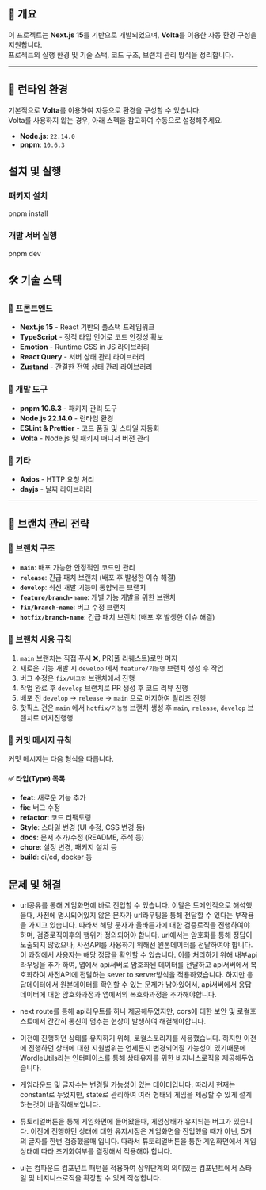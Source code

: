 ## 📌 개요

이 프로젝트는 **Next.js 15**를 기반으로 개발되었으며, **Volta**를 이용한 자동 환경 구성을 지원합니다.  
프로젝트의 실행 환경 및 기술 스택, 코드 구조, 브랜치 관리 방식을 정리합니다.

---

## 🚀 런타임 환경

기본적으로 **Volta**를 이용하여 자동으로 환경을 구성할 수 있습니다.  
Volta를 사용하지 않는 경우, 아래 스펙을 참고하여 수동으로 설정해주세요.

- **Node.js**: `22.14.0`
- **pnpm**: `10.6.3`

## 설치 및 실행

### 패키지 설치

pnpm install

### 개발 서버 실행

pnpm dev

## 🛠 기술 스택

### 📌 프론트엔드

- **Next.js 15** - React 기반의 풀스택 프레임워크
- **TypeScript** - 정적 타입 언어로 코드 안정성 확보
- **Emotion** - Runtime CSS in JS 라이브러리
- **React Query** - 서버 상태 관리 라이브러리
- **Zustand** - 간결한 전역 상태 관리 라이브러리

### 📌 개발 도구

- **pnpm 10.6.3** - 패키지 관리 도구
- **Node.js 22.14.0** - 런타임 환경
- **ESLint & Prettier** - 코드 품질 및 스타일 자동화
- **Volta** - Node.js 및 패키지 매니저 버전 관리

### 📌 기타

- **Axios** - HTTP 요청 처리
- **dayjs** - 날짜 라이브러리

---

## 🌿 브랜치 관리 전략

### 📌 브랜치 구조

- **`main`**: 배포 가능한 안정적인 코드만 관리
- **`release`**: 긴급 패치 브랜치 (배포 후 발생한 이슈 해결)
- **`develop`**: 최신 개발 기능이 통합되는 브랜치
- **`feature/branch-name`**: 개별 기능 개발을 위한 브랜치
- **`fix/branch-name`**: 버그 수정 브랜치
- **`hotfix/branch-name`**: 긴급 패치 브랜치 (배포 후 발생한 이슈 해결)

### 📌 브랜치 사용 규칙

1. `main` 브랜치는 직접 푸시 ❌, PR(풀 리퀘스트)로만 머지
2. 새로운 기능 개발 시 `develop` 에서 `feature/기능명` 브랜치 생성 후 작업
3. 버그 수정은 `fix/버그명` 브랜치에서 진행
4. 작업 완료 후 `develop` 브랜치로 PR 생성 후 코드 리뷰 진행
5. 배포 전 `develop` → `release` → `main` 으로 머지하여 릴리즈 진행
6. 핫픽스 건은 `main` 에서 `hotfix/기능명` 브랜치 생성 후 `main`, `release`, `develop` 브랜치로 머지진행행

### 📌 커밋 메시지 규칙

커밋 메시지는 다음 형식을 따릅니다.

#### ✅ 타입(Type) 목록

- **feat**: 새로운 기능 추가
- **fix**: 버그 수정
- **refactor**: 코드 리팩토링
- **Style**: 스타일 변경 (UI 수정, CSS 변경 등)
- **docs**: 문서 추가/수정 (README, 주석 등)
- **chore**: 설정 변경, 패키지 설치 등
- **build**: ci/cd, docker 등

## 문제 및 해결

- url공유를 통해 게임화면에 바로 진입할 수 있습니다. 이말은 도메인적으로 해석했을때, 사전에 명시되어있지 않은 문자가 url라우팅을 통해 전달할 수 있다는 부작용을 가지고 있습니다. 따라서 해당 문자가 올바른가에 대한 검증로직을 진행하여야 하며, 검증로직이후의 행위가 정의되어야 합니다. url에서는 암호화를 통해 정답이 노출되지 않았으나, 사전API를 사용하기 위해선 원본데이터를 전달하여야 합니다. 이 과정에서 사용자는 해당 정답을 확인할 수 있습니다. 이를 처리하기 위해 내부api라우팅을 추가 하여, 앱에서 api서버로 암호화된 데이터를 전달하고 api서버에서 복호화하여 사전API에 전달하는 sever to server방식을 적용하였습니다. 하지만 응답데이터에서 원본데이터를 확인할 수 있는 문제가 남아있어서, api서버에서 응답데이터에 대한 암호화과정과 앱에서의 복호화과정을 추가해야합니다.

- next route를 통해 api라우트를 하나 제공해두었지만, cors에 대한 보안 및 로컬호스트에서 간간히 통신이 멈추는 현상이 발생하여 해결해야합니다.

- 이전에 진행하던 상태를 유지하기 위해, 로컬스토리지를 사용했습니다. 하지만 이전에 진행하던 상태에 대한 지원범위는 언제든지 변경되어질 가능성이 있기때문에 WordleUtils라는 인터페이스를 통해 상태유지를 위한 비지니스로직을 제공해두었습니다.

- 게임라운드 및 글자수는 변경될 가능성이 있는 데이터입니다. 따라서 현재는 constant로 두었지만, state로 관리하여 여러 형태의 게임을 제공할 수 있게 설계하는것이 바람직해보입니다.

- 튜토리얼버튼을 통해 게임화면에 들어왔을때, 게임상태가 유지되는 버그가 있습니다. 이전에 진행하던 상태에 대한 유지시점은 게임화면을 진입했을 때가 아닌, 5개의 글자를 한번 검증했을때 입니다. 따라서 튜토리얼버튼을 통한 게임화면에서 게임상태에 따라 초기화여부를 결정해서 적용해야 합니다.

- ui는 컴파운드 컴포넌트 패턴을 적용하여 상위단계의 의미있는 컴포넌트에서 스타일 및 비지니스로직을 확장할 수 있게 작성합니다.
